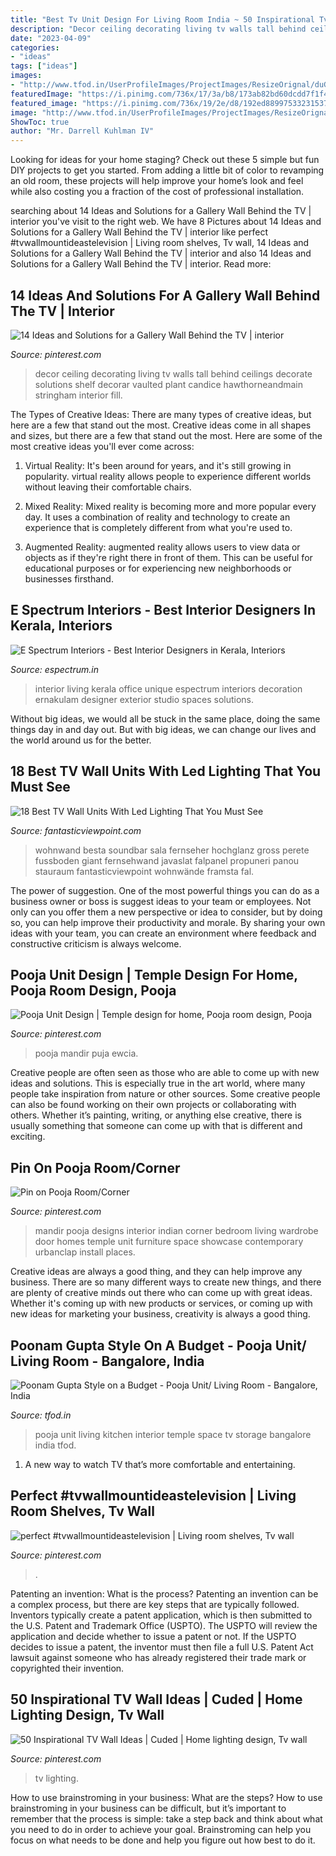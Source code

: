 ```yaml
---
title: "Best Tv Unit Design For Living Room India ~ 50 Inspirational Tv Wall Ideas"
description: "Decor ceiling decorating living tv walls tall behind ceilings decorate solutions shelf decorar vaulted plant candice hawthorneandmain stringham interior fill"
date: "2023-04-09"
categories:
- "ideas"
tags: ["ideas"]
images:
- "http://www.tfod.in/UserProfileImages/ProjectImages/ResizeOrignal/duGYfSC6d78a6eee_2060.jpg"
featuredImage: "https://i.pinimg.com/736x/17/3a/b8/173ab82bd60dcdd7f1f4331c2ce12dec.jpg"
featured_image: "https://i.pinimg.com/736x/19/2e/d8/192ed88997533231537a8c5447e20de8.jpg"
image: "http://www.tfod.in/UserProfileImages/ProjectImages/ResizeOrignal/duGYfSC6d78a6eee_2060.jpg"
ShowToc: true
author: "Mr. Darrell Kuhlman IV"
---
```



Looking for ideas for your home staging? Check out these 5 simple but fun DIY projects to get you started. From adding a little bit of color to revamping an old room, these projects will help improve your home’s look and feel while also costing you a fraction of the cost of professional installation.

	

		
searching about 14 Ideas and Solutions for a Gallery Wall Behind the TV | interior you've visit to the right web. We have 8 Pictures about 14 Ideas and Solutions for a Gallery Wall Behind the TV | interior like perfect #tvwallmountideastelevision | Living room shelves, Tv wall, 14 Ideas and Solutions for a Gallery Wall Behind the TV | interior and also 14 Ideas and Solutions for a Gallery Wall Behind the TV | interior. Read more:
		
    
## 14 Ideas And Solutions For A Gallery Wall Behind The TV | Interior

<img loading=lazy src="https://i.pinimg.com/736x/f6/08/05/f6080536b0c7efa1d4f6758a1de86edc--decorating-high-walls-high-ceiling-living-room-decor-ideas.jpg?b=t" onerror="this.onerror=null;this.src='https://tse2.mm.bing.net/th?id=OIP.U3IESm5XIRRKu5NO7Tn6-wHaLH&amp;pid=15.1';" alt="14 Ideas and Solutions for a Gallery Wall Behind the TV | interior">

_Source: pinterest.com_

>decor ceiling decorating living tv walls tall behind ceilings decorate solutions shelf decorar vaulted plant candice hawthorneandmain stringham interior fill. 

	

The Types of Creative Ideas: There are many types of creative ideas, but here are a few that stand out the most.
Creative ideas come in all shapes and sizes, but there are a few that stand out the most. Here are some of the most creative ideas you'll ever come across:
1. Virtual Reality: It's been around for years, and it's still growing in popularity. virtual reality allows people to experience different worlds without leaving their comfortable chairs.

2. Mixed Reality: Mixed reality is becoming more and more popular every day. It uses a combination of reality and technology to create an experience that is completely different from what you're used to.

3. Augmented Reality: augmented reality allows users to view data or objects as if they're right there in front of them. This can be useful for educational purposes or for experiencing new neighborhoods or businesses firsthand.


    
## E Spectrum Interiors - Best Interior Designers In Kerala, Interiors

<img loading=lazy src="http://www.espectrum.in/images/product/living/3.jpg" onerror="this.onerror=null;this.src='https://tse1.mm.bing.net/th?id=OIP.5kVypFet0jQCsHVlWV-t8wHaE8&amp;pid=15.1';" alt="E Spectrum Interiors - Best Interior Designers in Kerala, Interiors">

_Source: espectrum.in_

>interior living kerala office unique espectrum interiors decoration ernakulam designer exterior studio spaces solutions. 

	

Without big ideas, we would all be stuck in the same place, doing the same things day in and day out. But with big ideas, we can change our lives and the world around us for the better.

    
## 18 Best TV Wall Units With Led Lighting That You Must See

<img loading=lazy src="http://www.fantasticviewpoint.com/wp-content/uploads/2016/11/tv_soundbar_design_cover-634x423.jpg" onerror="this.onerror=null;this.src='https://tse2.mm.bing.net/th?id=OIP.vdPYj3rh2m8QfJGMix4zXAHaE8&amp;pid=15.1';" alt="18 Best TV Wall Units With Led Lighting That You Must See">

_Source: fantasticviewpoint.com_

>wohnwand besta soundbar sala fernseher hochglanz gross perete fussboden giant fernsehwand javaslat falpanel propuneri panou stauraum fantasticviewpoint wohnwände framsta fal. 

	

The power of suggestion.
One of the most powerful things you can do as a business owner or boss is suggest ideas to your team or employees. Not only can you offer them a new perspective or idea to consider, but by doing so, you can help improve their productivity and morale. By sharing your own ideas with your team, you can create an environment where feedback and constructive criticism is always welcome.

    
## Pooja Unit Design | Temple Design For Home, Pooja Room Design, Pooja

<img loading=lazy src="https://i.pinimg.com/736x/ab/b6/65/abb6656d63c5bbee2c03df926aa1f279.jpg" onerror="this.onerror=null;this.src='https://tse2.mm.bing.net/th?id=OIP.1bvupYd9yvRTbcyCmwYdOQHaLH&amp;pid=15.1';" alt="Pooja Unit Design | Temple design for home, Pooja room design, Pooja">

_Source: pinterest.com_

>pooja mandir puja ewcia. 

	

Creative people are often seen as those who are able to come up with new ideas and solutions. This is especially true in the art world, where many people take inspiration from nature or other sources. Some creative people can also be found working on their own projects or collaborating with others. Whether it’s painting, writing, or anything else creative, there is usually something that someone can come up with that is different and exciting.

    
## Pin On Pooja Room/Corner

<img loading=lazy src="https://i.pinimg.com/736x/ce/4d/d0/ce4dd0f3037a742fd339df09d31a6417.jpg" onerror="this.onerror=null;this.src='https://tse4.mm.bing.net/th?id=OIP.acEAiPcgmb7bB1XYTA-XGgHaJ8&amp;pid=15.1';" alt="Pin on Pooja Room/Corner">

_Source: pinterest.com_

>mandir pooja designs interior indian corner bedroom living wardrobe door homes temple unit furniture space showcase contemporary urbanclap install places. 

	

Creative ideas are always a good thing, and they can help improve any business. There are so many different ways to create new things, and there are plenty of creative minds out there who can come up with great ideas. Whether it's coming up with new products or services, or coming up with new ideas for marketing your business, creativity is always a good thing.

    
## Poonam Gupta Style On A Budget - Pooja Unit/ Living Room - Bangalore, India

<img loading=lazy src="http://www.tfod.in/UserProfileImages/ProjectImages/ResizeOrignal/duGYfSC6d78a6eee_2060.jpg" onerror="this.onerror=null;this.src='https://tse4.mm.bing.net/th?id=OIP.IOGPc1q6ZDFId8J6jXQeMwHaLM&amp;pid=15.1';" alt="Poonam Gupta Style on a Budget - Pooja Unit/ Living Room - Bangalore, India">

_Source: tfod.in_

>pooja unit living kitchen interior temple space tv storage bangalore india tfod. 

	

1. A new way to watch TV that’s more comfortable and entertaining.

    
## Perfect #tvwallmountideastelevision | Living Room Shelves, Tv Wall

<img loading=lazy src="https://i.pinimg.com/736x/19/2e/d8/192ed88997533231537a8c5447e20de8.jpg" onerror="this.onerror=null;this.src='https://tse3.mm.bing.net/th?id=OIP.7ICGwp5atFGYyyFM9Gpj9QHaJ4&amp;pid=15.1';" alt="perfect #tvwallmountideastelevision | Living room shelves, Tv wall">

_Source: pinterest.com_

>. 

	

Patenting an invention: What is the process?
Patenting an invention can be a complex process, but there are key steps that are typically followed. Inventors typically create a patent application, which is then submitted to the U.S. Patent and Trademark Office (USPTO). The USPTO will review the application and decide whether to issue a patent or not. If the USPTO decides to issue a patent, the inventor must then file a full U.S. Patent Act lawsuit against someone who has already registered their trade mark or copyrighted their invention.

    
## 50 Inspirational TV Wall Ideas | Cuded | Home Lighting Design, Tv Wall

<img loading=lazy src="https://i.pinimg.com/736x/17/3a/b8/173ab82bd60dcdd7f1f4331c2ce12dec.jpg" onerror="this.onerror=null;this.src='https://tse3.mm.bing.net/th?id=OIP.iRMnUD-Px0ZbOWZAkRafYAHaG-&amp;pid=15.1';" alt="50 Inspirational TV Wall Ideas | Cuded | Home lighting design, Tv wall">

_Source: pinterest.com_

>tv lighting. 

	

How to use brainstroming in your business: What are the steps?
How to use brainstroming in your business can be difficult, but it’s important to remember that the process is simple: take a step back and think about what you need to do in order to achieve your goal. Brainstroming can help you focus on what needs to be done and help you figure out how best to do it.

